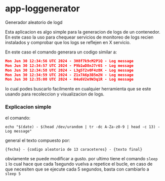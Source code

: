 # app-loggenerator
Generador aleatorio de logd

Esta aplicacion es algo simple para la generacion de logs de un contenedor.
En este caso la uso para chequear servicios de monitoreo de logs recien instalados y comprobar que los logs se reflejen en X servicio.

En este caso el comando generara un codigo similar a:

```json
Mon Jun 30 12:34:56 UTC 2024 - 3H8f7k9cM2P1Q - Log message
Mon Jun 30 12:34:57 UTC 2024 - P9b1wD8nJ7r6S - Log message
Mon Jun 30 12:34:58 UTC 2024 - L3g5T2v0F4z8K - Log message
Mon Jun 30 12:34:59 UTC 2024 - Z1x7A6p3B5m2N - Log message
Mon Jun 30 12:35:00 UTC 2024 - H4u6V2e9W3q1R - Log message
```
lo cual podes buscarlo facilmente en cualquier herramienta que se este usando para recoleccion y visualizacion de logs.
### Explicacion simple
el comando:
```shell 
echo "$(date) - $(head /dev/urandom | tr -dc A-Za-z0-9 | head -c 13) - Log message"
```
general el texto compuesto por:

```{fecha} - {codigo aleatorio de 13 caraceteres} - {texto final}```

obviamente se puede modificar a gusto.
por ultimo tiene el comando ```sleep 1``` lo cual hace que cada 1segundo vuelva a repetice el bucle, en caso de que necesiten que se ejecute cada 5 segundos, basta con cambiarlo a ```sleep 5```